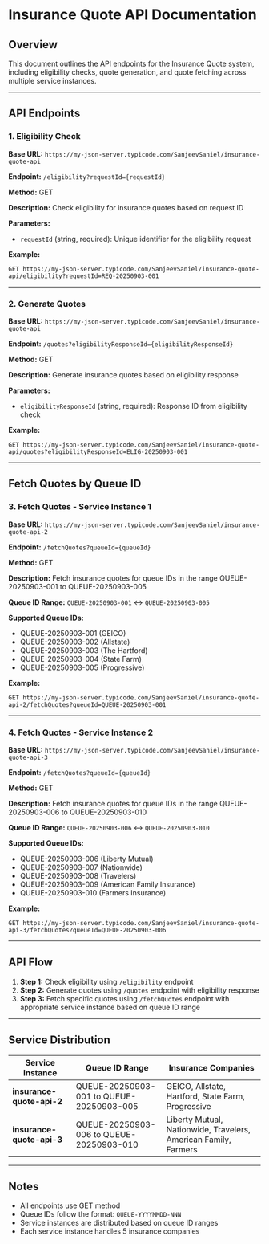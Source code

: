 # Insurance Quote API Documentation

## Overview

This document outlines the API endpoints for the Insurance Quote system, including eligibility checks, quote generation, and quote fetching across multiple service instances.

---

## API Endpoints

### 1. Eligibility Check

**Base URL:** `https://my-json-server.typicode.com/SanjeevSaniel/insurance-quote-api`

**Endpoint:** `/eligibility?requestId={requestId}`

**Method:** GET

**Description:** Check eligibility for insurance quotes based on request ID

**Parameters:**

- `requestId` (string, required): Unique identifier for the eligibility request

**Example:**

```
GET https://my-json-server.typicode.com/SanjeevSaniel/insurance-quote-api/eligibility?requestId=REQ-20250903-001
```

---

### 2. Generate Quotes

**Base URL:** `https://my-json-server.typicode.com/SanjeevSaniel/insurance-quote-api`

**Endpoint:** `/quotes?eligibilityResponseId={eligibilityResponseId}`

**Method:** GET

**Description:** Generate insurance quotes based on eligibility response

**Parameters:**

- `eligibilityResponseId` (string, required): Response ID from eligibility check

**Example:**

```
GET https://my-json-server.typicode.com/SanjeevSaniel/insurance-quote-api/quotes?eligibilityResponseId=ELIG-20250903-001
```

---

## Fetch Quotes by Queue ID

### 3. Fetch Quotes - Service Instance 1

**Base URL:** `https://my-json-server.typicode.com/SanjeevSaniel/insurance-quote-api-2`

**Endpoint:** `/fetchQuotes?queueId={queueId}`

**Method:** GET

**Description:** Fetch insurance quotes for queue IDs in the range QUEUE-20250903-001 to QUEUE-20250903-005

**Queue ID Range:** `QUEUE-20250903-001` ↔ `QUEUE-20250903-005`

**Supported Queue IDs:**

- QUEUE-20250903-001 (GEICO)
- QUEUE-20250903-002 (Allstate)
- QUEUE-20250903-003 (The Hartford)
- QUEUE-20250903-004 (State Farm)
- QUEUE-20250903-005 (Progressive)

**Example:**

```
GET https://my-json-server.typicode.com/SanjeevSaniel/insurance-quote-api-2/fetchQuotes?queueId=QUEUE-20250903-001
```

---

### 4. Fetch Quotes - Service Instance 2

**Base URL:** `https://my-json-server.typicode.com/SanjeevSaniel/insurance-quote-api-3`

**Endpoint:** `/fetchQuotes?queueId={queueId}`

**Method:** GET

**Description:** Fetch insurance quotes for queue IDs in the range QUEUE-20250903-006 to QUEUE-20250903-010

**Queue ID Range:** `QUEUE-20250903-006` ↔ `QUEUE-20250903-010`

**Supported Queue IDs:**

- QUEUE-20250903-006 (Liberty Mutual)
- QUEUE-20250903-007 (Nationwide)
- QUEUE-20250903-008 (Travelers)
- QUEUE-20250903-009 (American Family Insurance)
- QUEUE-20250903-010 (Farmers Insurance)

**Example:**

```
GET https://my-json-server.typicode.com/SanjeevSaniel/insurance-quote-api-3/fetchQuotes?queueId=QUEUE-20250903-006
```

---

## API Flow

1. **Step 1:** Check eligibility using `/eligibility` endpoint
2. **Step 2:** Generate quotes using `/quotes` endpoint with eligibility response
3. **Step 3:** Fetch specific quotes using `/fetchQuotes` endpoint with appropriate service instance based on queue ID range

---

## Service Distribution

| Service Instance          | Queue ID Range                           | Insurance Companies                                             |
| ------------------------- | ---------------------------------------- | --------------------------------------------------------------- |
| **insurance-quote-api-2** | QUEUE-20250903-001 to QUEUE-20250903-005 | GEICO, Allstate, Hartford, State Farm, Progressive              |
| **insurance-quote-api-3** | QUEUE-20250903-006 to QUEUE-20250903-010 | Liberty Mutual, Nationwide, Travelers, American Family, Farmers |

---

## Notes

- All endpoints use GET method
- Queue IDs follow the format: `QUEUE-YYYYMMDD-NNN`
- Service instances are distributed based on queue ID ranges
- Each service instance handles 5 insurance companies
